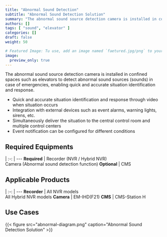 ```yaml
---
title: "Abnormal Sound Detection"
subtitle: "Abnormal Sound Detection Solution"
summary: "The abnormal sound source detection camera is installed in confined spaces such as elevators to detect abnormal sound sources (sounds) in case of emergencies, enabling quick and accurate situation identification and response."
authors: []
tags: [ "sound", "elevator" ]
categories: []
draft: false
weight: 50

# Featured Image: Tu use, add an image named `faetured.jpg/png` to your page's folder.
image:
  preview_only: true
---
```


The abnormal sound source detection camera is installed in confined spaces such as elevators to detect abnormal sound sources (sounds) in case of emergencies, enabling quick and accurate situation identification and response.

- Quick and accurate situation identification and response through video when situation occurs
- Integration with external devices such as event alarms, warning lights, sirens, etc.
- Simultaneously deliver the situation to the central control room and multiple control centers
- Event notification can be configured for different conditions

<div class="container">
<div class="row">
<div class="col-12 col-sm-6 pl-0">

## Required Equipments

|
:-: | ---
**Required** | Recorder (NVR / Hybrid NVR)<br>Camera (Abnormal sound detection function)
**Optional** | CMS

</div>
<div class="col-12 col-sm-6 pl-0">

## Applicable Products

|
:-: | ---
**Recorder** | All NVR models<br>All Hybrid NVR models
**Camera** | EM-IHD(F21)
**CMS** | CMS-Station H

</div>
</div>
</div>

## Use Cases

{{< figure src="abnormal-diagram.png" caption="Abnormal Sound Detection Solution" >}}

